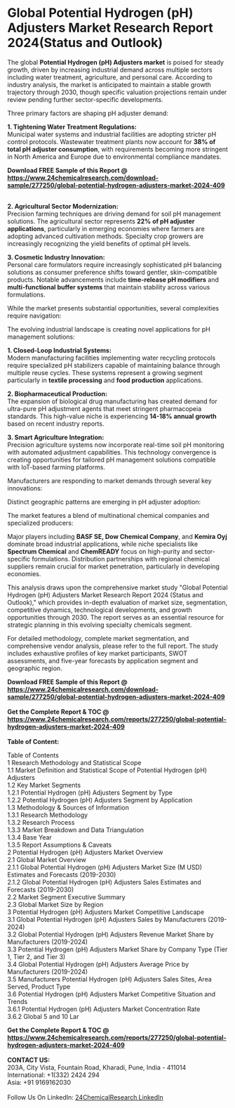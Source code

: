 <h1>Global Potential Hydrogen (pH) Adjusters Market Research Report 2024(Status and Outlook)</h1><p>The global <strong>Potential Hydrogen (pH) Adjusters market</strong> is poised for steady growth, driven by increasing industrial demand across multiple sectors including water treatment, agriculture, and personal care. According to industry analysis, the market is anticipated to maintain a stable growth trajectory through 2030, though specific valuation projections remain under review pending further sector-specific developments.</p><p>Three primary factors are shaping pH adjuster demand:</p><p><strong>1. Tightening Water Treatment Regulations:</strong><br>
Municipal water systems and industrial facilities are adopting stricter pH control protocols. Wastewater treatment plants now account for <strong>38% of total pH adjuster consumption</strong>, with requirements becoming more stringent in North America and Europe due to environmental compliance mandates.</p><div><b>Download FREE Sample of this Report @ 
            <a href="https://www.24chemicalresearch.com/download-sample/277250/global-potential-hydrogen-adjusters-market-2024-409">
            https://www.24chemicalresearch.com/download-sample/277250/global-potential-hydrogen-adjusters-market-2024-409</a></b></div><br><p><strong>2. Agricultural Sector Modernization:</strong><br>
Precision farming techniques are driving demand for soil pH management solutions. The agricultural sector represents <strong>22% of pH adjuster applications</strong>, particularly in emerging economies where farmers are adopting advanced cultivation methods. Specialty crop growers are increasingly recognizing the yield benefits of optimal pH levels.</p><p><strong>3. Cosmetic Industry Innovation:</strong><br>
Personal care formulators require increasingly sophisticated pH balancing solutions as consumer preference shifts toward gentler, skin-compatible products. Notable advancements include <strong>time-release pH modifiers</strong> and <strong>multi-functional buffer systems</strong> that maintain stability across various formulations.</p><p>While the market presents substantial opportunities, several complexities require navigation:</p><p>The evolving industrial landscape is creating novel applications for pH management solutions:</p><p><strong>1. Closed-Loop Industrial Systems:</strong><br>
Modern manufacturing facilities implementing water recycling protocols require specialized pH stabilizers capable of maintaining balance through multiple reuse cycles. These systems represent a growing segment particularly in <strong>textile processing</strong> and <strong>food production</strong> applications.</p><p><strong>2. Biopharmaceutical Production:</strong><br>
The expansion of biological drug manufacturing has created demand for ultra-pure pH adjustment agents that meet stringent pharmacopeia standards. This high-value niche is experiencing <strong>14-18% annual growth</strong> based on recent industry reports.</p><p><strong>3. Smart Agriculture Integration:</strong><br>
Precision agriculture systems now incorporate real-time soil pH monitoring with automated adjustment capabilities. This technology convergence is creating opportunities for tailored pH management solutions compatible with IoT-based farming platforms.</p><p>Manufacturers are responding to market demands through several key innovations:</p><p>Distinct geographic patterns are emerging in pH adjuster adoption:</p><p>The market features a blend of multinational chemical companies and specialized producers:</p><p>Major players including <strong>BASF SE, Dow Chemical Company</strong>, and <strong>Kemira Oyj</strong> dominate broad industrial applications, while niche specialists like <strong>Spectrum Chemical</strong> and <strong>ChemREADY</strong> focus on high-purity and sector-specific formulations. Distribution partnerships with regional chemical suppliers remain crucial for market penetration, particularly in developing economies.</p><p>This analysis draws upon the comprehensive market study "Global Potential Hydrogen (pH) Adjusters Market Research Report 2024 (Status and Outlook)," which provides in-depth evaluation of market size, segmentation, competitive dynamics, technological developments, and growth opportunities through 2030. The report serves as an essential resource for strategic planning in this evolving specialty chemicals segment.</p><p>For detailed methodology, complete market segmentation, and comprehensive vendor analysis, please refer to the full report. The study includes exhaustive profiles of key market participants, SWOT assessments, and five-year forecasts by application segment and geographic region.</p><div><b>Download FREE Sample of this Report @ 
            <a href="https://www.24chemicalresearch.com/download-sample/277250/global-potential-hydrogen-adjusters-market-2024-409">
            https://www.24chemicalresearch.com/download-sample/277250/global-potential-hydrogen-adjusters-market-2024-409</a></b></div><br><div><b>Get the Complete Report & TOC @ 
            <a href="https://www.24chemicalresearch.com/reports/277250/global-potential-hydrogen-adjusters-market-2024-409">
            https://www.24chemicalresearch.com/reports/277250/global-potential-hydrogen-adjusters-market-2024-409</a></b></div><br>
            <b>Table of Content:</b><p>Table of Contents<br />
1 Research Methodology and Statistical Scope<br />
1.1 Market Definition and Statistical Scope of Potential Hydrogen (pH) Adjusters<br />
1.2 Key Market Segments<br />
1.2.1 Potential Hydrogen (pH) Adjusters Segment by Type<br />
1.2.2 Potential Hydrogen (pH) Adjusters Segment by Application<br />
1.3 Methodology & Sources of Information<br />
1.3.1 Research Methodology<br />
1.3.2 Research Process<br />
1.3.3 Market Breakdown and Data Triangulation<br />
1.3.4 Base Year<br />
1.3.5 Report Assumptions & Caveats<br />
2 Potential Hydrogen (pH) Adjusters Market Overview<br />
2.1 Global Market Overview<br />
2.1.1 Global Potential Hydrogen (pH) Adjusters Market Size (M USD) Estimates and Forecasts (2019-2030)<br />
2.1.2 Global Potential Hydrogen (pH) Adjusters Sales Estimates and Forecasts (2019-2030)<br />
2.2 Market Segment Executive Summary<br />
2.3 Global Market Size by Region<br />
3 Potential Hydrogen (pH) Adjusters Market Competitive Landscape<br />
3.1 Global Potential Hydrogen (pH) Adjusters Sales by Manufacturers (2019-2024)<br />
3.2 Global Potential Hydrogen (pH) Adjusters Revenue Market Share by Manufacturers (2019-2024)<br />
3.3 Potential Hydrogen (pH) Adjusters Market Share by Company Type (Tier 1, Tier 2, and Tier 3)<br />
3.4 Global Potential Hydrogen (pH) Adjusters Average Price by Manufacturers (2019-2024)<br />
3.5 Manufacturers Potential Hydrogen (pH) Adjusters Sales Sites, Area Served, Product Type<br />
3.6 Potential Hydrogen (pH) Adjusters Market Competitive Situation and Trends<br />
3.6.1 Potential Hydrogen (pH) Adjusters Market Concentration Rate<br />
3.6.2 Global 5 and 10 Lar</p><div><b>Get the Complete Report & TOC @ 
            <a href="https://www.24chemicalresearch.com/reports/277250/global-potential-hydrogen-adjusters-market-2024-409">
            https://www.24chemicalresearch.com/reports/277250/global-potential-hydrogen-adjusters-market-2024-409</a></b></div><br><b>CONTACT US:</b><br>
            203A, City Vista, Fountain Road, Kharadi, Pune, India - 411014<br>
            International: +1(332) 2424 294<br>
            Asia: +91 9169162030 <br><br>
            Follow Us On LinkedIn: <a href="https://www.linkedin.com/company/24chemicalresearch/">24ChemicalResearch LinkedIn</a>